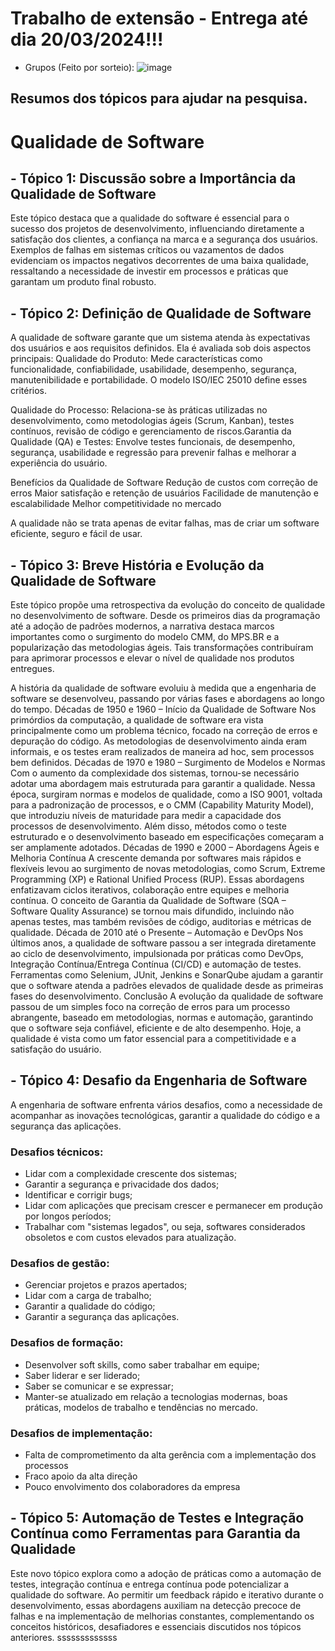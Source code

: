 # Trabalho de extensão - Entrega até dia 20/03/2024!!!
- Grupos (Feito por sorteio):
![image](https://github.com/user-attachments/assets/f73b3b8c-ef9d-4063-aebf-738820602baf)

## Resumos dos tópicos para ajudar na pesquisa.
# Qualidade de Software

## - Tópico 1: Discussão sobre a Importância da Qualidade de Software
Este tópico destaca que a qualidade do software é essencial para o sucesso dos projetos de desenvolvimento, influenciando diretamente a satisfação dos clientes, a confiança na marca e a segurança dos usuários. Exemplos de falhas em sistemas críticos ou vazamentos de dados evidenciam os impactos negativos decorrentes de uma baixa qualidade, ressaltando a necessidade de investir em processos e práticas que garantam um produto final robusto.

## - Tópico 2: Definição de Qualidade de Software
A qualidade de software garante que um sistema atenda às expectativas dos usuários e aos requisitos definidos. Ela é avaliada sob dois aspectos principais:
Qualidade do Produto: Mede características como funcionalidade, confiabilidade, usabilidade, desempenho, segurança, manutenibilidade e portabilidade. O modelo ISO/IEC 25010 define esses critérios.

Qualidade do Processo: Relaciona-se às práticas utilizadas no desenvolvimento, como metodologias ágeis (Scrum, Kanban), testes contínuos, revisão de código e gerenciamento de riscos.Garantia da Qualidade (QA) e Testes: Envolve testes funcionais, de desempenho, segurança, usabilidade e regressão para prevenir falhas e melhorar a experiência do usuário.

Benefícios da Qualidade de Software
Redução de custos com correção de erros
Maior satisfação e retenção de usuários
Facilidade de manutenção e escalabilidade
Melhor competitividade no mercado

A qualidade não se trata apenas de evitar falhas, mas de criar um software eficiente, seguro e fácil de usar.

## - Tópico 3: Breve História e Evolução da Qualidade de Software

Este tópico propõe uma retrospectiva da evolução do conceito de qualidade no desenvolvimento de software. Desde os primeiros dias da programação até a adoção de padrões modernos, a narrativa destaca marcos importantes como o surgimento do modelo CMM, do MPS.BR e a popularização das metodologias ágeis. Tais transformações contribuíram para aprimorar processos e elevar o nível de qualidade nos produtos entregues. 

A história da qualidade de software evoluiu à medida que a engenharia de software se desenvolveu, passando por várias fases e abordagens ao longo do tempo.
Décadas de 1950 e 1960 – Início da Qualidade de Software
Nos primórdios da computação, a qualidade de software era vista principalmente como um problema técnico, focado na correção de erros e depuração do código. As metodologias de desenvolvimento ainda eram informais, e os testes eram realizados de maneira ad hoc, sem processos bem definidos.
Décadas de 1970 e 1980 – Surgimento de Modelos e Normas
Com o aumento da complexidade dos sistemas, tornou-se necessário adotar uma abordagem mais estruturada para garantir a qualidade. Nessa época, surgiram normas e modelos de qualidade, como a ISO 9001, voltada para a padronização de processos, e o CMM (Capability Maturity Model), que introduziu níveis de maturidade para medir a capacidade dos processos de desenvolvimento. Além disso, métodos como o teste estruturado e o desenvolvimento baseado em especificações começaram a ser amplamente adotados.
Décadas de 1990 e 2000 – Abordagens Ágeis e Melhoria Contínua
A crescente demanda por softwares mais rápidos e flexíveis levou ao surgimento de novas metodologias, como Scrum, Extreme Programming (XP) e Rational Unified Process (RUP). Essas abordagens enfatizavam ciclos iterativos, colaboração entre equipes e melhoria contínua. O conceito de Garantia da Qualidade de Software (SQA – Software Quality Assurance) se tornou mais difundido, incluindo não apenas testes, mas também revisões de código, auditorias e métricas de qualidade.
Década de 2010 até o Presente – Automação e DevOps
Nos últimos anos, a qualidade de software passou a ser integrada diretamente ao ciclo de desenvolvimento, impulsionada por práticas como DevOps, Integração Contínua/Entrega Contínua (CI/CD) e automação de testes. Ferramentas como Selenium, JUnit, Jenkins e SonarQube ajudam a garantir que o software atenda a padrões elevados de qualidade desde as primeiras fases do desenvolvimento.
Conclusão
A evolução da qualidade de software passou de um simples foco na correção de erros para um processo abrangente, baseado em metodologias, normas e automação, garantindo que o software seja confiável, eficiente e de alto desempenho. Hoje, a qualidade é vista como um fator essencial para a competitividade e a satisfação do usuário.


## - Tópico 4: Desafio da Engenharia de Software
A engenharia de software enfrenta vários desafios, como a necessidade de acompanhar as inovações tecnológicas, garantir a qualidade do código e a segurança das aplicações. 

### Desafios técnicos:
- Lidar com a complexidade crescente dos sistemas;
- Garantir a segurança e privacidade dos dados;
- Identificar e corrigir bugs;
- Lidar com aplicações que precisam crescer e permanecer em produção por longos períodos;
- Trabalhar com "sistemas legados", ou seja, softwares considerados obsoletos e com custos elevados para atualização.

### Desafios de gestão:
- Gerenciar projetos e prazos apertados;
- Lidar com a carga de trabalho; 
- Garantir a qualidade do código; 
- Garantir a segurança das aplicações.

### Desafios de formação:
- Desenvolver soft skills, como saber trabalhar em equipe;
- Saber liderar e ser liderado; 
- Saber se comunicar e se expressar;
- Manter-se atualizado em relação a tecnologias modernas, boas práticas, modelos de trabalho e tendências no mercado.

### Desafios de implementação:
- Falta de comprometimento da alta gerência com a implementação dos processos
- Fraco apoio da alta direção
- Pouco envolvimento dos colaboradores da empresa

## - Tópico 5: Automação de Testes e Integração Contínua como Ferramentas para Garantia da Qualidade
Este novo tópico explora como a adoção de práticas como a automação de testes, integração contínua e entrega contínua pode potencializar a qualidade do software. Ao permitir um feedback rápido e iterativo durante o desenvolvimento, essas abordagens auxiliam na detecção precoce de falhas e na implementação de melhorias constantes, complementando os conceitos históricos, desafiadores e essenciais discutidos nos tópicos anteriores. sssssssssssss
